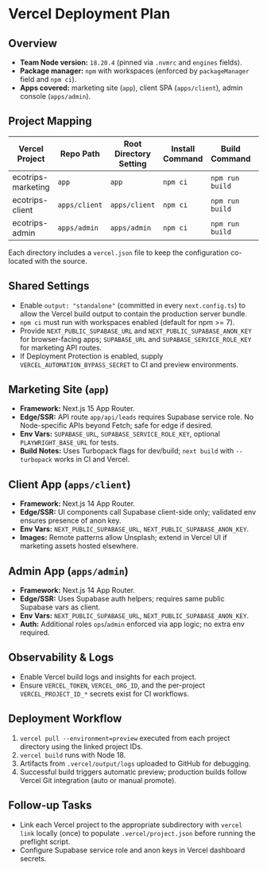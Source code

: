 # Vercel Deployment Plan

## Overview
- **Team Node version:** `18.20.4` (pinned via `.nvmrc` and `engines` fields).
- **Package manager:** `npm` with workspaces (enforced by `packageManager` field and `npm ci`).
- **Apps covered:** marketing site (`app`), client SPA (`apps/client`), admin console (`apps/admin`).

## Project Mapping

| Vercel Project | Repo Path      | Root Directory Setting | Install Command | Build Command | Output Directory |
| -------------- | -------------- | ---------------------- | --------------- | ------------- | ---------------- |
| ecotrips-marketing | `app`         | `app`                  | `npm ci`        | `npm run build` | `.next` |
| ecotrips-client    | `apps/client` | `apps/client`          | `npm ci`        | `npm run build` | `.next` |
| ecotrips-admin     | `apps/admin`  | `apps/admin`           | `npm ci`        | `npm run build` | `.next` |

Each directory includes a `vercel.json` file to keep the configuration co-located with the source.

## Shared Settings
- Enable `output: "standalone"` (committed in every `next.config.ts`) to allow the Vercel build output to contain the production server bundle.
- `npm ci` must run with workspaces enabled (default for npm >= 7).
- Provide `NEXT_PUBLIC_SUPABASE_URL` and `NEXT_PUBLIC_SUPABASE_ANON_KEY` for browser-facing apps; `SUPABASE_URL` and `SUPABASE_SERVICE_ROLE_KEY` for marketing API routes.
- If Deployment Protection is enabled, supply `VERCEL_AUTOMATION_BYPASS_SECRET` to CI and preview environments.

## Marketing Site (`app`)
- **Framework:** Next.js 15 App Router.
- **Edge/SSR:** API route `app/api/leads` requires Supabase service role. No Node-specific APIs beyond Fetch; safe for edge if desired.
- **Env Vars:** `SUPABASE_URL`, `SUPABASE_SERVICE_ROLE_KEY`, optional `PLAYWRIGHT_BASE_URL` for tests.
- **Build Notes:** Uses Turbopack flags for dev/build; `next build` with `--turbopack` works in CI and Vercel.

## Client App (`apps/client`)
- **Framework:** Next.js 14 App Router.
- **Edge/SSR:** UI components call Supabase client-side only; validated env ensures presence of anon key.
- **Env Vars:** `NEXT_PUBLIC_SUPABASE_URL`, `NEXT_PUBLIC_SUPABASE_ANON_KEY`.
- **Images:** Remote patterns allow Unsplash; extend in Vercel UI if marketing assets hosted elsewhere.

## Admin App (`apps/admin`)
- **Framework:** Next.js 14 App Router.
- **Edge/SSR:** Uses Supabase auth helpers; requires same public Supabase vars as client.
- **Env Vars:** `NEXT_PUBLIC_SUPABASE_URL`, `NEXT_PUBLIC_SUPABASE_ANON_KEY`.
- **Auth:** Additional roles `ops`/`admin` enforced via app logic; no extra env required.

## Observability & Logs
- Enable Vercel build logs and insights for each project.
- Ensure `VERCEL_TOKEN`, `VERCEL_ORG_ID`, and the per-project `VERCEL_PROJECT_ID_*` secrets exist for CI workflows.

## Deployment Workflow
1. `vercel pull --environment=preview` executed from each project directory using the linked project IDs.
2. `vercel build` runs with Node 18.
3. Artifacts from `.vercel/output/logs` uploaded to GitHub for debugging.
4. Successful build triggers automatic preview; production builds follow Vercel Git integration (auto or manual promote).

## Follow-up Tasks
- Link each Vercel project to the appropriate subdirectory with `vercel link` locally (once) to populate `.vercel/project.json` before running the preflight script.
- Configure Supabase service role and anon keys in Vercel dashboard secrets.
